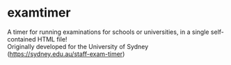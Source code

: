 # examtimer
A timer for running examinations for schools or universities, in a single self-contained HTML file!\
Originally developed for the University of Sydney (https://sydney.edu.au/staff-exam-timer)
